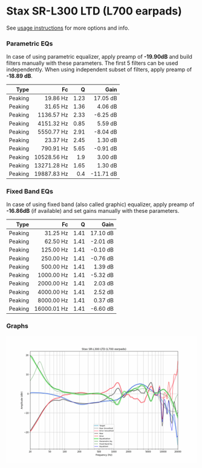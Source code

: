 # Stax SR-L300 LTD (L700 earpads)
See [usage instructions](https://github.com/jaakkopasanen/AutoEq#usage) for more options and info.

### Parametric EQs
In case of using parametric equalizer, apply preamp of **-19.90dB** and build filters manually
with these parameters. The first 5 filters can be used independently.
When using independent subset of filters, apply preamp of **-18.89 dB**.

| Type    | Fc          |    Q | Gain      |
|--------:|------------:|-----:|----------:|
| Peaking | 19.86 Hz    | 1.23 | 17.05 dB  |
| Peaking | 31.65 Hz    | 1.36 | 4.06 dB   |
| Peaking | 1136.57 Hz  | 2.33 | -6.25 dB  |
| Peaking | 4151.32 Hz  | 0.85 | 5.59 dB   |
| Peaking | 5550.77 Hz  | 2.91 | -8.04 dB  |
| Peaking | 23.37 Hz    | 2.45 | 1.30 dB   |
| Peaking | 790.91 Hz   | 5.65 | -0.91 dB  |
| Peaking | 10528.56 Hz | 1.9  | 3.00 dB   |
| Peaking | 13271.28 Hz | 1.65 | 1.30 dB   |
| Peaking | 19887.83 Hz | 0.4  | -11.71 dB |

### Fixed Band EQs
In case of using fixed band (also called graphic) equalizer, apply preamp of **-16.86dB**
(if available) and set gains manually with these parameters.

| Type    | Fc          |    Q | Gain     |
|--------:|------------:|-----:|---------:|
| Peaking | 31.25 Hz    | 1.41 | 17.10 dB |
| Peaking | 62.50 Hz    | 1.41 | -2.01 dB |
| Peaking | 125.00 Hz   | 1.41 | -0.10 dB |
| Peaking | 250.00 Hz   | 1.41 | -0.76 dB |
| Peaking | 500.00 Hz   | 1.41 | 1.39 dB  |
| Peaking | 1000.00 Hz  | 1.41 | -5.32 dB |
| Peaking | 2000.00 Hz  | 1.41 | 2.03 dB  |
| Peaking | 4000.00 Hz  | 1.41 | 2.52 dB  |
| Peaking | 8000.00 Hz  | 1.41 | 0.37 dB  |
| Peaking | 16000.01 Hz | 1.41 | -6.60 dB |

### Graphs
![](./Stax%20SR-L300%20LTD%20(L700%20earpads).png)